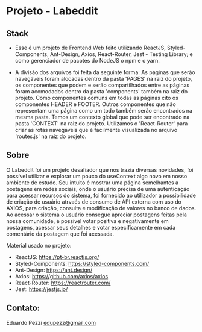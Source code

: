 
# Projeto - Labeddit 

## Stack
- Esse é um projeto de Frontend Web feito utilizando ReactJS, Styled-Components,
Ant-Design, Axios, React-Router, Jest - Testing Library; 
e como gerenciador de pacotes do NodeJS o npm e o yarn.

- A divisão dos arquivos foi feita da seguinte forma:
As páginas que serão navegáveis foram alocadas dentro da pasta 'PAGES' na raiz
do projeto, os componentes que podem e serão compartilhados entre as páginas
foram acomodados dentro da pasta 'components' também na raiz do projeto.
Como componentes comuns em todas as páginas cito os componentes HEADER e FOOTER.
Outros componentes que não representam uma página como um todo também serão
encontrados na mesma pasta. Temos um contexto global que pode ser encontrado na
pasta 'CONTEXT' na raiz do projeto. Utilizamos o 'React-Router' para criar as rotas
navegáveis que é facilmente visualizada no arquivo 'routes.js' na raiz do projeto.


## Sobre
O Labeddit foi um projeto desafiador que nos trazia diversas novidades,
foi possível utilizar e explorar um pouco do useContext algo novo em nosso
ambiente de estudo. Seu intuito é mostrar uma página semelhantes a postagens
em redes sociais, onde o usuário precisa de uma autenticação para acessar recursos
do sistema, foi fornecido ao utilizador a possibilidade de criação de usuário atrvaés
de consumo de API externa com uso do AXIOS, para criação, consulta e modificação
de valores no banco de dados. Ao acessar o sistema o usuário consegue apreciar
postagens feitas pela nossa comunidade, é possível votar positiva e negativamente
em postagens, acessar seus detalhes e votar especificamente em cada comentário da
postagem que foi acessada.

Material usado no projeto:

- ReactJS: https://pt-br.reactjs.org/
- Styled-Components: https://styled-components.com/
- Ant-Design: https://ant.design/
- Axios: https://github.com/axios/axios
- React-Router: https://reactrouter.com/
- Jest: https://jestjs.io/
 

## Contato:
Eduardo Pezzi
edupezz@gmail.com
